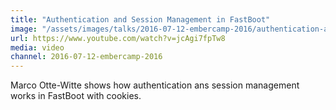 ```yaml
---
title: "Authentication and Session Management in FastBoot"
image: "/assets/images/talks/2016-07-12-embercamp-2016/authentication-and-session-management-in-fastboot.png"
url: https://www.youtube.com/watch?v=jcAgi7fpTw8
media: video
channel: 2016-07-12-embercamp-2016
---
```


Marco Otte-Witte shows how authentication ans session management works in
FastBoot with cookies.
